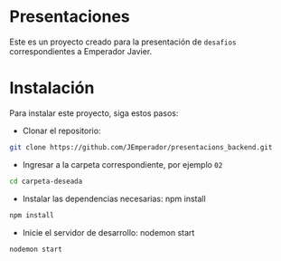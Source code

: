 # Presentaciones
Este es un proyecto creado para la presentación de `desafios` correspondientes a Emperador Javier.

# Instalación
Para instalar este proyecto, siga estos pasos:

- Clonar el repositorio: 
```bash
git clone https://github.com/JEmperador/presentacions_backend.git
```
- Ingresar a la carpeta correspondiente, por ejemplo `02`
```bash
cd carpeta-deseada
```
- Instalar las dependencias necesarias: npm install
```bash
npm install
```
- Inicie el servidor de desarrollo: nodemon start
```bash
nodemon start
```